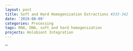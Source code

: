 ```yaml
---
layout: post
title: Soft and Hard Homogenization Extractions #333-342
date: '2019-08-09'
categories: Processing
tags: RNA, DNA, soft and hard homogenization
projects: Holobiont Integration
---
```



''



